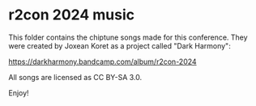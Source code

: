 # r2con 2024 music

This folder contains the chiptune songs made for this conference. They were created by Joxean Koret as a project called "Dark Harmony": 

https://darkharmony.bandcamp.com/album/r2con-2024

All songs are licensed as CC BY-SA 3.0.

Enjoy!

